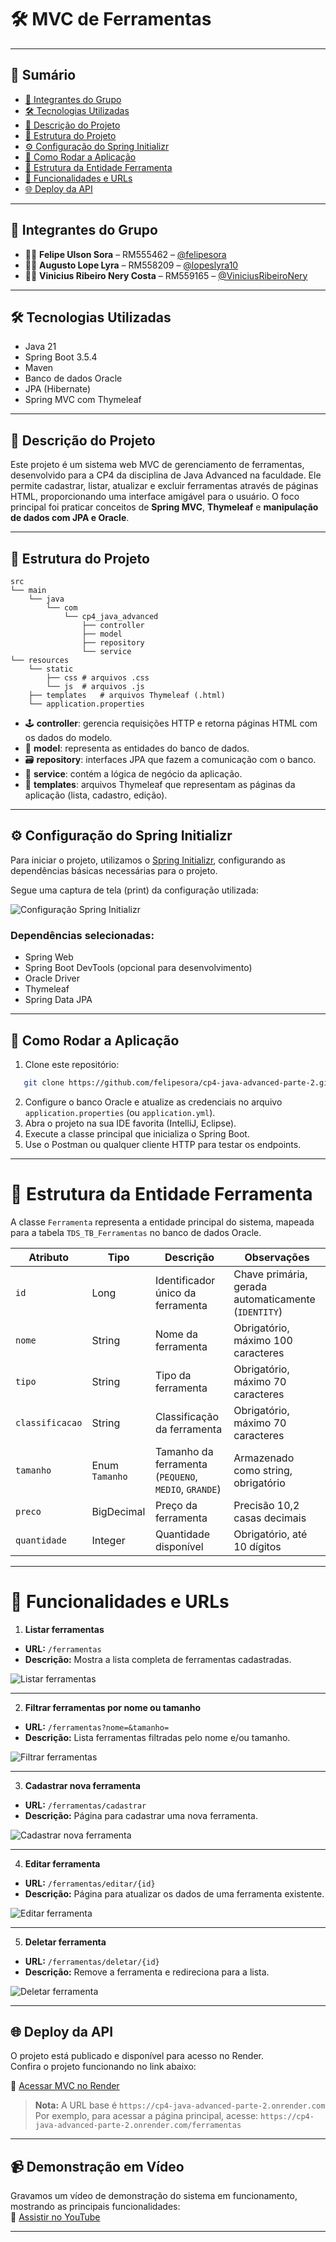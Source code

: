 # 🛠️ MVC de Ferramentas

---

## 📑 Sumário

- [👥 Integrantes do Grupo](#-integrantes-do-grupo)
- [🛠️ Tecnologias Utilizadas](#-tecnologias-utilizadas)
- [📖 Descrição do Projeto](#-descrição-do-projeto)
- [📂 Estrutura do Projeto](#-estrutura-do-projeto)
- [⚙️ Configuração do Spring Initializr](#-configuração-do-spring-initializr)
- [🚀 Como Rodar a Aplicação](#-como-rodar-a-aplicação)
- [🧱 Estrutura da Entidade Ferramenta](#-estrutura-da-entidade-ferramenta)
- [📡 Funcionalidades e URLs](#-funcionalidades-e-urls)
- [🌐 Deploy da API](#-deploy-da-api)

---

## 👥 Integrantes do Grupo
- 👨‍💻 **Felipe Ulson Sora** – RM555462 – [@felipesora](https://github.com/felipesora)
- 👨‍💻 **Augusto Lope Lyra** – RM558209 – [@lopeslyra10](https://github.com/lopeslyra10)
- 👨‍💻 **Vinicius Ribeiro Nery Costa** – RM559165 – [@ViniciusRibeiroNery](https://github.com/ViniciusRibeiroNery)

---

## 🛠️ Tecnologias Utilizadas
- Java 21
- Spring Boot 3.5.4
- Maven
- Banco de dados Oracle
- JPA (Hibernate)
- Spring MVC com Thymeleaf

---

## 📖 Descrição do Projeto

Este projeto é um sistema web MVC de gerenciamento de ferramentas, desenvolvido para a CP4 da disciplina de Java Advanced na faculdade.
Ele permite cadastrar, listar, atualizar e excluir ferramentas através de páginas HTML, proporcionando uma interface amigável para o usuário.
O foco principal foi praticar conceitos de **Spring MVC**, **Thymeleaf** e **manipulação de dados com JPA e Oracle**.

---

## 📂 Estrutura do Projeto

```
src
└── main
    └── java
        └── com
            └── cp4_java_advanced
                ├── controller
                ├── model
                ├── repository
                └── service
└── resources
    └── static
        ├── css # arquivos .css
        └── js  # arquivos .js
    ├── templates   # arquivos Thymeleaf (.html)
    └── application.properties
```

- 🕹️ **controller**: gerencia requisições HTTP e retorna páginas HTML com os dados do modelo.
- 🧱 **model**: representa as entidades do banco de dados.
- 🗃️ **repository**: interfaces JPA que fazem a comunicação com o banco.
- 🔧 **service**: contém a lógica de negócio da aplicação.
- 📄 **templates**: arquivos Thymeleaf que representam as páginas da aplicação (lista, cadastro, edição).

---

## ⚙️ Configuração do Spring Initializr

Para iniciar o projeto, utilizamos o [Spring Initializr](https://start.spring.io/), configurando as dependências básicas necessárias para o projeto.  

Segue uma captura de tela (print) da configuração utilizada:

![Configuração Spring Initializr](imagens/spring-cp-parte2.png)

### Dependências selecionadas:
- Spring Web
- Spring Boot DevTools (opcional para desenvolvimento)
- Oracle Driver
- Thymeleaf
- Spring Data JPA

---

## 🚀 Como Rodar a Aplicação

1. Clone este repositório:

```bash
   git clone https://github.com/felipesora/cp4-java-advanced-parte-2.git
```
2. Configure o banco Oracle e atualize as credenciais no arquivo `application.properties` (ou `application.yml`).
3. Abra o projeto na sua IDE favorita (IntelliJ, Eclipse).
4. Execute a classe principal que inicializa o Spring Boot.
5. Use o Postman ou qualquer cliente HTTP para testar os endpoints.

---

# 🧱 Estrutura da Entidade Ferramenta

A classe `Ferramenta` representa a entidade principal do sistema, mapeada para a tabela `TDS_TB_Ferramentas` no banco de dados Oracle.

| Atributo        | Tipo           | Descrição                                            | Observações                                         |
|-----------------|----------------|------------------------------------------------------|-----------------------------------------------------|
| `id`            | Long           | Identificador único da ferramenta                    | Chave primária, gerada automaticamente (`IDENTITY`) |
| `nome`          | String         | Nome da ferramenta                                   | Obrigatório, máximo 100 caracteres                  |
| `tipo`          | String         | Tipo da ferramenta                                   | Obrigatório, máximo 70 caracteres                   |
| `classificacao` | String         | Classificação da ferramenta                          | Obrigatório, máximo 70 caracteres                   |
| `tamanho`       | Enum `Tamanho` | Tamanho da ferramenta (`PEQUENO`, `MEDIO`, `GRANDE`) | Armazenado como string, obrigatório                 |
| `preco`         | BigDecimal     | Preço da ferramenta                                  | Precisão 10,2 casas decimais                        |
| `quantidade`    | Integer        | Quantidade disponível                                | Obrigatório, até 10 dígitos                         |

---

# 📡 Funcionalidades e URLs

1. **Listar ferramentas**

- **URL:** `/ferramentas`
- **Descrição:** Mostra a lista completa de ferramentas cadastradas.

![Listar ferramentas](imagens/listar-ferramentas.png)

---

2. **Filtrar ferramentas por nome ou tamanho**

- **URL:** `/ferramentas?nome=&tamanho=`
- **Descrição:**  Lista ferramentas filtradas pelo nome e/ou tamanho.

![Filtrar ferramentas](imagens/listar-filtro.png)

---

3. **Cadastrar nova ferramenta**

- **URL:** `/ferramentas/cadastrar`
- **Descrição:**  Página para cadastrar uma nova ferramenta.

![Cadastrar nova ferramenta](imagens/cadastrar-ferramenta.png)

---

4. **Editar ferramenta**

- **URL:** `/ferramentas/editar/{id}`
- **Descrição:**  Página para atualizar os dados de uma ferramenta existente.

![Editar ferramenta](imagens/editar-ferramenta.png)

---

5. **Deletar ferramenta**

- **URL:** `/ferramentas/deletar/{id}`
- **Descrição:**  Remove a ferramenta e redireciona para a lista.

![Deletar ferramenta](imagens/excluir-ferramenta.png)

---

## 🌐 Deploy da API

O projeto está publicado e disponível para acesso no Render.  
Confira o projeto funcionando no link abaixo:  

🔗 [Acessar MVC no Render](https://cp4-java-advanced-parte-2.onrender.com/ferramentas)

>**Nota:** A URL base é `https://cp4-java-advanced-parte-2.onrender.com`
Por exemplo, para acessar a página principal, acesse:
`https://cp4-java-advanced-parte-2.onrender.com/ferramentas`

---

## 📹 Demonstração em Vídeo

Gravamos um vídeo de demonstração do sistema em funcionamento, mostrando as principais funcionalidades:  
🔗 [Assistir no YouTube](https://www.youtube.com/watch?v=ICUOo5QImGo)

---